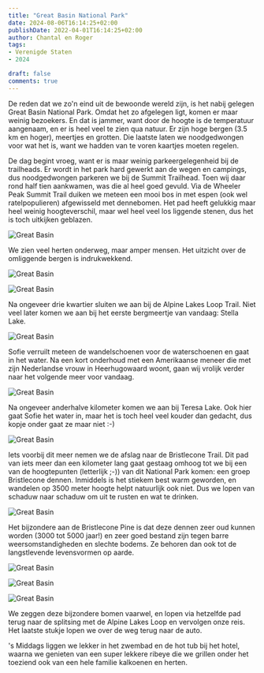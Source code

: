 ```yaml
---
title: "Great Basin National Park"
date: 2024-08-06T16:14:25+02:00
publishDate: 2022-04-01T16:14:25+02:00
author: Chantal en Roger
tags:
- Verenigde Staten
- 2024

draft: false
comments: true
---
```


De reden dat we zo'n eind uit de bewoonde wereld zijn, is het nabij gelegen Great Basin National Park. Omdat het zo afgelegen ligt, komen er maar weinig bezoekers. En dat is jammer, want door de hoogte is de temperatuur aangenaam, en er is heel veel te zien qua natuur. Er zijn hoge bergen (3.5 km en hoger), meertjes en grotten. Die laatste laten we noodgedwongen voor wat het is, want we hadden van te voren kaartjes moeten regelen.

De dag begint vroeg, want er is maar weinig parkeergelegenheid bij de trailheads. Er wordt in het park hard gewerkt aan de wegen en campings, dus noodgedwongen parkeren we bij de Summit Trailhead. Toen wij daar rond half tien aankwamen, was die al heel goed gevuld. Via de Wheeler Peak Summit Trail duiken we meteen een mooi bos in met espen (ook wel ratelpopulieren) afgewisseld met dennebomen. Het pad heeft gelukkig maar heel weinig hoogteverschil, maar wel heel veel los liggende stenen, dus het is toch uitkijken geblazen.

![Great Basin](./images/IMG_0344.jpg)

We zien veel herten onderweg, maar amper mensen. Het uitzicht over de omliggende bergen is indrukwekkend.

![Great Basin](./images/IMG_0352.jpg)

![Great Basin](./images/IMG_0356.jpg)

Na ongeveer drie kwartier sluiten we aan bij de Alpine Lakes Loop Trail. Niet veel later komen we aan bij het eerste bergmeertje van vandaag: Stella Lake.

![Great Basin](./images/IMG_5539.jpg)

Sofie verruilt meteen de wandelschoenen voor de waterschoenen en gaat in het water. Na een kort onderhoud met een Amerikaanse meneer die met zijn Nederlandse vrouw in Heerhugowaard woont, gaan wij vrolijk verder naar het volgende meer voor vandaag.

![Great Basin](./images/IMG_5542.jpg)

Na ongeveer anderhalve kilometer komen we aan bij Teresa Lake. Ook hier gaat Sofie het water in, maar het is toch heel veel kouder dan gedacht, dus kopje onder gaat ze maar niet :-)

![Great Basin](./images/IMG_5544.jpg)

Iets voorbij dit meer nemen we de afslag naar de Bristlecone Trail. Dit pad van iets meer dan een kilometer lang gaat gestaag omhoog tot we bij een van de hoogtepunten (letterlijk ;-)) van dit National Park komen: een groep Bristlecone dennen. Inmiddels is het stiekem best warm geworden, en wandelen op 3500 meter hoogte helpt natuurlijk ook niet. Dus we lopen van schaduw naar schaduw om uit te rusten en wat te drinken.

![Great Basin](./images/IMG_5554.jpg)

Het bijzondere aan de Bristlecone Pine is dat deze dennen zeer oud kunnen worden (3000 tot 5000 jaar!) en zeer goed bestand zijn tegen barre weersomstandigheden en slechte bodems. Ze behoren dan ook tot de langstlevende levensvormen op aarde.

![Great Basin](./images/IMG_0400.jpg)

![Great Basin](./images/IMG_0403.jpg)

![Great Basin](./images/IMG_5562.jpg)

We zeggen deze bijzondere bomen vaarwel, en lopen via hetzelfde pad terug naar de splitsing met de Alpine Lakes Loop en vervolgen onze reis. Het laatste stukje lopen we over de weg terug naar de auto.

's Middags liggen we lekker in het zwembad en de hot tub bij het hotel, waarna we genieten van een super lekkere ribeye die we grillen onder het toeziend ook van een hele familie kalkoenen en herten.
